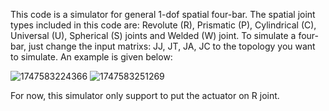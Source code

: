 This code is a simulator for general 1-dof spatial four-bar. The spatial joint types included in this code are: Revolute (R), Prismatic (P), Cylindrical (C), Universal (U), Spherical (S) joints and Welded (W) joint.
To simulate a four-bar, just change the input matrixs: JJ, JT, JA, JC to the topology you want to simulate. An example is given below:

![1747583224366](https://github.com/user-attachments/assets/bb6224d6-cbb2-4dc6-89e6-024079607720)
![1747583251269](https://github.com/user-attachments/assets/b3e82e13-7590-42f5-b3af-2eb58331045b)

For now, this simulator only support to put the actuator on R joint.


